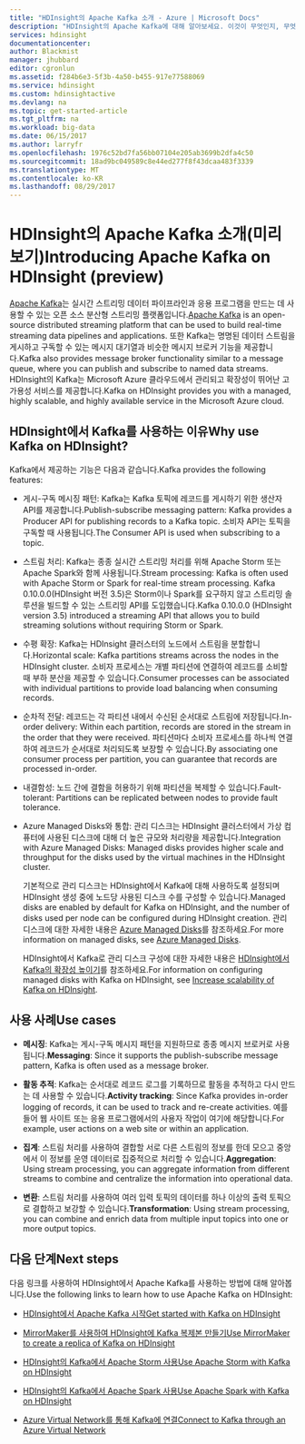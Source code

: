 ```yaml
---
title: "HDInsight의 Apache Kafka 소개 - Azure | Microsoft Docs"
description: "HDInsight의 Apache Kafka에 대해 알아보세요. 이것이 무엇인지, 무엇을 하는지, 어디서 예제와 시작 정보를 찾는지에 대해 설명합니다."
services: hdinsight
documentationcenter: 
author: Blackmist
manager: jhubbard
editor: cgronlun
ms.assetid: f284b6e3-5f3b-4a50-b455-917e77588069
ms.service: hdinsight
ms.custom: hdinsightactive
ms.devlang: na
ms.topic: get-started-article
ms.tgt_pltfrm: na
ms.workload: big-data
ms.date: 06/15/2017
ms.author: larryfr
ms.openlocfilehash: 1976c52bd7fa56bb07104e205ab3699b2dfa4c50
ms.sourcegitcommit: 18ad9bc049589c8e44ed277f8f43dcaa483f3339
ms.translationtype: MT
ms.contentlocale: ko-KR
ms.lasthandoff: 08/29/2017
---
```

# <a name="introducing-apache-kafka-on-hdinsight-preview"></a><span data-ttu-id="59004-103">HDInsight의 Apache Kafka 소개(미리 보기)</span><span class="sxs-lookup"><span data-stu-id="59004-103">Introducing Apache Kafka on HDInsight (preview)</span></span>

<span data-ttu-id="59004-104">[Apache Kafka](https://kafka.apache.org)는 실시간 스트리밍 데이터 파이프라인과 응용 프로그램을 만드는 데 사용할 수 있는 오픈 소스 분산형 스트리밍 플랫폼입니다.</span><span class="sxs-lookup"><span data-stu-id="59004-104">[Apache Kafka](https://kafka.apache.org) is an open-source distributed streaming platform that can be used to build real-time streaming data pipelines and applications.</span></span> <span data-ttu-id="59004-105">또한 Kafka는 명명된 데이터 스트림을 게시하고 구독할 수 있는 메시지 대기열과 비슷한 메시지 브로커 기능을 제공합니다.</span><span class="sxs-lookup"><span data-stu-id="59004-105">Kafka also provides message broker functionality similar to a message queue, where you can publish and subscribe to named data streams.</span></span> <span data-ttu-id="59004-106">HDInsight의 Kafka는 Microsoft Azure 클라우드에서 관리되고 확장성이 뛰어난 고가용성 서비스를 제공합니다.</span><span class="sxs-lookup"><span data-stu-id="59004-106">Kafka on HDInsight provides you with a managed, highly scalable, and highly available service in the Microsoft Azure cloud.</span></span>

## <a name="why-use-kafka-on-hdinsight"></a><span data-ttu-id="59004-107">HDInsight에서 Kafka를 사용하는 이유</span><span class="sxs-lookup"><span data-stu-id="59004-107">Why use Kafka on HDInsight?</span></span>

<span data-ttu-id="59004-108">Kafka에서 제공하는 기능은 다음과 같습니다.</span><span class="sxs-lookup"><span data-stu-id="59004-108">Kafka provides the following features:</span></span>

* <span data-ttu-id="59004-109">게시-구독 메시징 패턴: Kafka는 Kafka 토픽에 레코드를 게시하기 위한 생산자 API를 제공합니다.</span><span class="sxs-lookup"><span data-stu-id="59004-109">Publish-subscribe messaging pattern: Kafka provides a Producer API for publishing records to a Kafka topic.</span></span> <span data-ttu-id="59004-110">소비자 API는 토픽을 구독할 때 사용됩니다.</span><span class="sxs-lookup"><span data-stu-id="59004-110">The Consumer API is used when subscribing to a topic.</span></span>

* <span data-ttu-id="59004-111">스트림 처리: Kafka는 종종 실시간 스트리밍 처리를 위해 Apache Storm 또는 Apache Spark와 함께 사용됩니다.</span><span class="sxs-lookup"><span data-stu-id="59004-111">Stream processing: Kafka is often used with Apache Storm or Spark for real-time stream processing.</span></span> <span data-ttu-id="59004-112">Kafka 0.10.0.0(HDInsight 버전 3.5)은 Storm이나 Spark를 요구하지 않고 스트리밍 솔루션을 빌드할 수 있는 스트리밍 API를 도입했습니다.</span><span class="sxs-lookup"><span data-stu-id="59004-112">Kafka 0.10.0.0 (HDInsight version 3.5) introduced a streaming API that allows you to build streaming solutions without requiring Storm or Spark.</span></span>

* <span data-ttu-id="59004-113">수평 확장: Kafka는 HDInsight 클러스터의 노드에서 스트림을 분할합니다.</span><span class="sxs-lookup"><span data-stu-id="59004-113">Horizontal scale: Kafka partitions streams across the nodes in the HDInsight cluster.</span></span> <span data-ttu-id="59004-114">소비자 프로세스는 개별 파티션에 연결하여 레코드를 소비할 때 부하 분산을 제공할 수 있습니다.</span><span class="sxs-lookup"><span data-stu-id="59004-114">Consumer processes can be associated with individual partitions to provide load balancing when consuming records.</span></span>

* <span data-ttu-id="59004-115">순차적 전달: 레코드는 각 파티션 내에서 수신된 순서대로 스트림에 저장됩니다.</span><span class="sxs-lookup"><span data-stu-id="59004-115">In-order delivery: Within each partition, records are stored in the stream in the order that they were received.</span></span> <span data-ttu-id="59004-116">파티션마다 소비자 프로세스를 하나씩 연결하여 레코드가 순서대로 처리되도록 보장할 수 있습니다.</span><span class="sxs-lookup"><span data-stu-id="59004-116">By associating one consumer process per partition, you can guarantee that records are processed in-order.</span></span>

* <span data-ttu-id="59004-117">내결함성: 노드 간에 결함을 허용하기 위해 파티션을 복제할 수 있습니다.</span><span class="sxs-lookup"><span data-stu-id="59004-117">Fault-tolerant: Partitions can be replicated between nodes to provide fault tolerance.</span></span>

* <span data-ttu-id="59004-118">Azure Managed Disks와 통합: 관리 디스크는 HDInsight 클러스터에서 가상 컴퓨터에 사용된 디스크에 대해 더 높은 규모와 처리량을 제공합니다.</span><span class="sxs-lookup"><span data-stu-id="59004-118">Integration with Azure Managed Disks: Managed disks provides higher scale and throughput for the disks used by the virtual machines in the HDInsight cluster.</span></span>

    <span data-ttu-id="59004-119">기본적으로 관리 디스크는 HDInsight에서 Kafka에 대해 사용하도록 설정되며 HDInsight 생성 중에 노드당 사용된 디스크 수를 구성할 수 있습니다.</span><span class="sxs-lookup"><span data-stu-id="59004-119">Managed disks are enabled by default for Kafka on HDInsight, and the number of disks used per node can be configured during HDInsight creation.</span></span> <span data-ttu-id="59004-120">관리 디스크에 대한 자세한 내용은 [Azure Managed Disks](../virtual-machines/windows/managed-disks-overview.md)를 참조하세요.</span><span class="sxs-lookup"><span data-stu-id="59004-120">For more information on managed disks, see [Azure Managed Disks](../virtual-machines/windows/managed-disks-overview.md).</span></span>

    <span data-ttu-id="59004-121">HDInsight에서 Kafka로 관리 디스크 구성에 대한 자세한 내용은 [HDInsight에서 Kafka의 확장성 높이기](hdinsight-apache-kafka-scalability.md)를 참조하세요.</span><span class="sxs-lookup"><span data-stu-id="59004-121">For information on configuring managed disks with Kafka on HDInsight, see [Increase scalability of Kafka on HDInsight](hdinsight-apache-kafka-scalability.md).</span></span>

## <a name="use-cases"></a><span data-ttu-id="59004-122">사용 사례</span><span class="sxs-lookup"><span data-stu-id="59004-122">Use cases</span></span>

* <span data-ttu-id="59004-123">**메시징**: Kafka는 게시-구독 메시지 패턴을 지원하므로 종종 메시지 브로커로 사용됩니다.</span><span class="sxs-lookup"><span data-stu-id="59004-123">**Messaging**: Since it supports the publish-subscribe message pattern, Kafka is often used as a message broker.</span></span>

* <span data-ttu-id="59004-124">**활동 추적**: Kafka는 순서대로 레코드 로그를 기록하므로 활동을 추적하고 다시 만드는 데 사용할 수 있습니다.</span><span class="sxs-lookup"><span data-stu-id="59004-124">**Activity tracking**: Since Kafka provides in-order logging of records, it can be used to track and re-create activities.</span></span> <span data-ttu-id="59004-125">예를 들어 웹 사이트 또는 응용 프로그램에서의 사용자 작업이 여기에 해당합니다.</span><span class="sxs-lookup"><span data-stu-id="59004-125">For example, user actions on a web site or within an application.</span></span>

* <span data-ttu-id="59004-126">**집계**: 스트림 처리를 사용하여 결합할 서로 다른 스트림의 정보를 한데 모으고 중앙에서 이 정보를 운영 데이터로 집중적으로 처리할 수 있습니다.</span><span class="sxs-lookup"><span data-stu-id="59004-126">**Aggregation**: Using stream processing, you can aggregate information from different streams to combine and centralize the information into operational data.</span></span>

* <span data-ttu-id="59004-127">**변환**: 스트림 처리를 사용하여 여러 입력 토픽의 데이터를 하나 이상의 출력 토픽으로 결합하고 보강할 수 있습니다.</span><span class="sxs-lookup"><span data-stu-id="59004-127">**Transformation**: Using stream processing, you can combine and enrich data from multiple input topics into one or more output topics.</span></span>

## <a name="next-steps"></a><span data-ttu-id="59004-128">다음 단계</span><span class="sxs-lookup"><span data-stu-id="59004-128">Next steps</span></span>

<span data-ttu-id="59004-129">다음 링크를 사용하여 HDInsight에서 Apache Kafka를 사용하는 방법에 대해 알아봅니다.</span><span class="sxs-lookup"><span data-stu-id="59004-129">Use the following links to learn how to use Apache Kafka on HDInsight:</span></span>

* [<span data-ttu-id="59004-130">HDInsight에서 Apache Kafka 시작</span><span class="sxs-lookup"><span data-stu-id="59004-130">Get started with Kafka on HDInsight</span></span>](hdinsight-apache-kafka-get-started.md)

* [<span data-ttu-id="59004-131">MirrorMaker를 사용하여 HDInsight에 Kafka 복제본 만들기</span><span class="sxs-lookup"><span data-stu-id="59004-131">Use MirrorMaker to create a replica of Kafka on HDInsight</span></span>](hdinsight-apache-kafka-mirroring.md)

* [<span data-ttu-id="59004-132">HDInsight의 Kafka에서 Apache Storm 사용</span><span class="sxs-lookup"><span data-stu-id="59004-132">Use Apache Storm with Kafka on HDInsight</span></span>](hdinsight-apache-storm-with-kafka.md)

* [<span data-ttu-id="59004-133">HDInsight의 Kafka에서 Apache Spark 사용</span><span class="sxs-lookup"><span data-stu-id="59004-133">Use Apache Spark with Kafka on HDInsight</span></span>](hdinsight-apache-spark-with-kafka.md)

* [<span data-ttu-id="59004-134">Azure Virtual Network를 통해 Kafka에 연결</span><span class="sxs-lookup"><span data-stu-id="59004-134">Connect to Kafka through an Azure Virtual Network</span></span>](hdinsight-apache-kafka-connect-vpn-gateway.md)